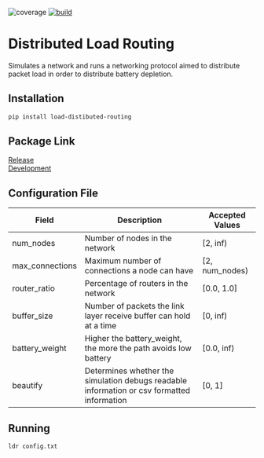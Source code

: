 ![coverage](https://img.shields.io/codecov/c/github/kylebrain/networking-final-project)
[![build](https://github.com/kylebrain/networking-final-project/workflows/pythonapp.yml/badge.svg)](https://github.com/kylebrain/networking-final-project/actions)
# Distributed Load Routing
Simulates a network and runs a networking protocol aimed to distribute packet load in order to distribute battery depletion.

## Installation
```bash
pip install load-distibuted-routing
```

## Package Link
[Release](https://pypi.org/project/load-distributed-routing/)\
[Development](https://test.pypi.org/project/load-distributed-routing/)

## Configuration File

| Field | Description | Accepted Values |
| ----- |------------ | --------------- |
| num_nodes | Number of nodes in the network | [2, inf) |
| max_connections | Maximum number of connections a node can have | [2, num_nodes) |
| router_ratio | Percentage of routers in the network | [0.0, 1.0] |
| buffer_size | Number of packets the link layer receive buffer can hold at a time | [0, inf) |
| battery_weight | Higher the battery_weight, the more the path avoids low battery | [0.0, inf) |
| beautify | Determines whether the simulation debugs readable information or csv formatted information | [0, 1] |

## Running
```bash
ldr config.txt
```
